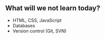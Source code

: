 ##  What will we not learn today?

* HTML, CSS, JavaScript
* Databases
* Version control (Git, SVN)
